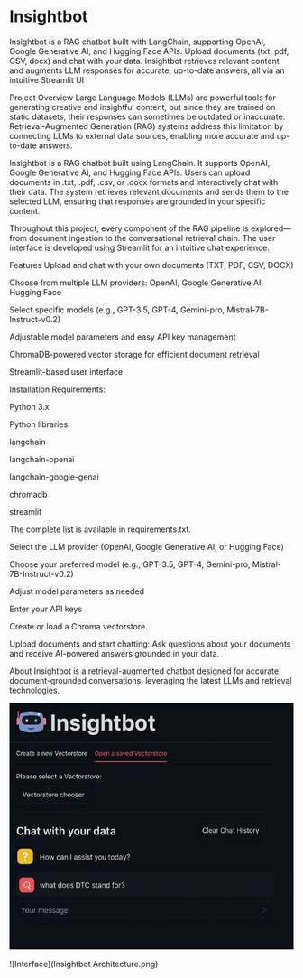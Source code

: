 # Insightbot
Insightbot is a RAG chatbot built with LangChain, supporting OpenAI, Google Generative AI, and Hugging Face APIs. Upload documents (txt, pdf, CSV, docx) and chat with your data. Insightbot retrieves relevant content and augments LLM responses for accurate, up-to-date answers, all via an intuitive Streamlit UI

Project Overview
Large Language Models (LLMs) are powerful tools for generating creative and insightful content, but since they are trained on static datasets, their responses can sometimes be outdated or inaccurate. Retrieval-Augmented Generation (RAG) systems address this limitation by connecting LLMs to external data sources, enabling more accurate and up-to-date answers.

Insightbot is a RAG chatbot built using LangChain. It supports OpenAI, Google Generative AI, and Hugging Face APIs. Users can upload documents in .txt, .pdf, .csv, or .docx formats and interactively chat with their data. The system retrieves relevant documents and sends them to the selected LLM, ensuring that responses are grounded in your specific content.

Throughout this project, every component of the RAG pipeline is explored—from document ingestion to the conversational retrieval chain. The user interface is developed using Streamlit for an intuitive chat experience.

Features
Upload and chat with your own documents (TXT, PDF, CSV, DOCX)

Choose from multiple LLM providers: OpenAI, Google Generative AI, Hugging Face

Select specific models (e.g., GPT-3.5, GPT-4, Gemini-pro, Mistral-7B-Instruct-v0.2)

Adjustable model parameters and easy API key management

ChromaDB-powered vector storage for efficient document retrieval

Streamlit-based user interface

Installation
Requirements:

Python 3.x

Python libraries:

langchain

langchain-openai

langchain-google-genai

chromadb

streamlit

The complete list is available in requirements.txt.

Select the LLM provider (OpenAI, Google Generative AI, or Hugging Face)

Choose your preferred model (e.g., GPT-3.5, GPT-4, Gemini-pro, Mistral-7B-Instruct-v0.2)

Adjust model parameters as needed

Enter your API keys

Create or load a Chroma vectorstore.

Upload documents and start chatting:
Ask questions about your documents and receive AI-powered answers grounded in your data.

About
Insightbot is a retrieval-augmented chatbot designed for accurate, document-grounded conversations, leveraging the latest LLMs and retrieval technologies.

![Architecture](Capture3.JPG)

![Interface](Insightbot Architecture.png)



